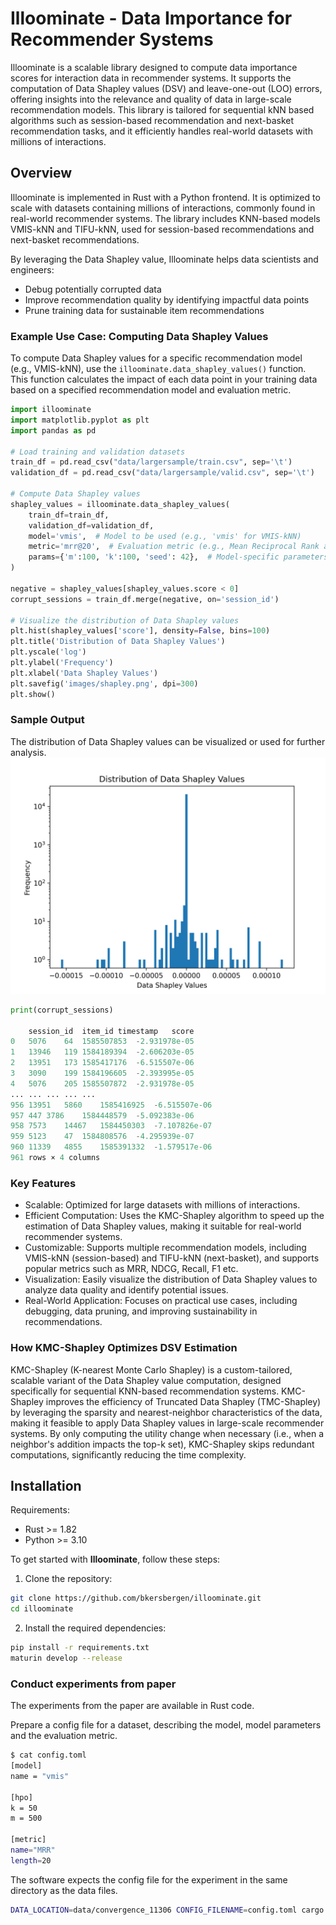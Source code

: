 # Illoominate - Data Importance for Recommender Systems

Illoominate is a scalable library designed to compute data importance scores for interaction data in recommender systems. It supports the computation of Data Shapley values (DSV) and leave-one-out (LOO) errors, offering insights into the relevance and quality of data in large-scale recommendation models. This library is tailored for sequential kNN based algorithms such as session-based recommendation and next-basket recommendation tasks, and it efficiently handles real-world datasets with millions of interactions.

## Overview

Illoominate is implemented in Rust with a Python frontend. It is optimized to scale with datasets containing millions of interactions, commonly found in real-world recommender systems. The library includes KNN-based models VMIS-kNN and TIFU-kNN, used for session-based recommendations and next-basket recommendations.

By leveraging the Data Shapley value, Illoominate helps data scientists and engineers:
- Debug potentially corrupted data
- Improve recommendation quality by identifying impactful data points
- Prune training data for sustainable item recommendations

### Example Use Case: Computing Data Shapley Values

To compute Data Shapley values for a specific recommendation model (e.g., VMIS-kNN), use the `illoominate.data_shapley_values()` function. This function calculates the impact of each data point in your training data based on a specified recommendation model and evaluation metric.

```python
import illoominate
import matplotlib.pyplot as plt
import pandas as pd

# Load training and validation datasets
train_df = pd.read_csv("data/largersample/train.csv", sep='\t')
validation_df = pd.read_csv("data/largersample/valid.csv", sep='\t')

# Compute Data Shapley values
shapley_values = illoominate.data_shapley_values(
    train_df=train_df,
    validation_df=validation_df,
    model='vmis',  # Model to be used (e.g., 'vmis' for VMIS-kNN)
    metric='mrr@20',  # Evaluation metric (e.g., Mean Reciprocal Rank at 20)
    params={'m':100, 'k':100, 'seed': 42},  # Model-specific parameters
)

negative = shapley_values[shapley_values.score < 0]
corrupt_sessions = train_df.merge(negative, on='session_id')

# Visualize the distribution of Data Shapley values
plt.hist(shapley_values['score'], density=False, bins=100)
plt.title('Distribution of Data Shapley Values')
plt.yscale('log')
plt.ylabel('Frequency')
plt.xlabel('Data Shapley Values')
plt.savefig('images/shapley.png', dpi=300)
plt.show()
```
### Sample Output
The distribution of Data Shapley values can be visualized or used for further analysis.
![Distribution of Data Shapley Values](images/shapley.png)

```python
print(corrupt_sessions)

    session_id	item_id	timestamp	score
0	5076	64	1585507853	-2.931978e-05
1	13946	119	1584189394	-2.606203e-05
2	13951	173	1585417176	-6.515507e-06
3	3090	199	1584196605	-2.393995e-05
4	5076	205	1585507872	-2.931978e-05
...	...	...	...	...
956	13951	5860	1585416925	-6.515507e-06
957	447	3786	1584448579	-5.092383e-06
958	7573	14467	1584450303	-7.107826e-07
959	5123	47	1584808576	-4.295939e-07
960	11339	4855	1585391332	-1.579517e-06
961 rows × 4 columns
```



### Key Features

- Scalable: Optimized for large datasets with millions of interactions.
- Efficient Computation: Uses the KMC-Shapley algorithm to speed up the estimation of Data Shapley values, making it suitable for real-world recommender systems.
- Customizable: Supports multiple recommendation models, including VMIS-kNN (session-based) and TIFU-kNN (next-basket), and supports popular metrics such as MRR, NDCG, Recall, F1 etc.
- Visualization: Easily visualize the distribution of Data Shapley values to analyze data quality and identify potential issues.
- Real-World Application: Focuses on practical use cases, including debugging, data pruning, and improving sustainability in recommendations.



### How KMC-Shapley Optimizes DSV Estimation

KMC-Shapley (K-nearest Monte Carlo Shapley) is a custom-tailored, scalable variant of the Data Shapley value computation, designed specifically for sequential KNN-based recommendation systems. 
KMC-Shapley improves the efficiency of Truncated Data Shapley (TMC-Shapley) by leveraging the sparsity and nearest-neighbor characteristics of the data, making it feasible to apply Data Shapley values in large-scale recommender systems.
By only computing the utility change when necessary (i.e., when a neighbor's addition impacts the top-k set), KMC-Shapley skips redundant computations, significantly reducing the time complexity.


## Installation

Requirements:
- Rust >= 1.82
- Python >= 3.10

To get started with **Illoominate**, follow these steps:

1. Clone the repository:
```bash
git clone https://github.com/bkersbergen/illoominate.git
cd illoominate
```

2. Install the required dependencies:
```bash
pip install -r requirements.txt
maturin develop --release

```


### Conduct experiments from paper
The experiments from the paper are available in Rust code.

Prepare a config file for a dataset, describing the model, model parameters and the evaluation metric.
```bash
$ cat config.toml
[model]
name = "vmis"

[hpo]
k = 50
m = 500

[metric]
name="MRR"
length=20
```

The software expects the config file for the experiment in the same directory as the data files.
```bash
DATA_LOCATION=data/convergence_11306 CONFIG_FILENAME=config.toml cargo run --release --bin mc_convergence_experiment
```

